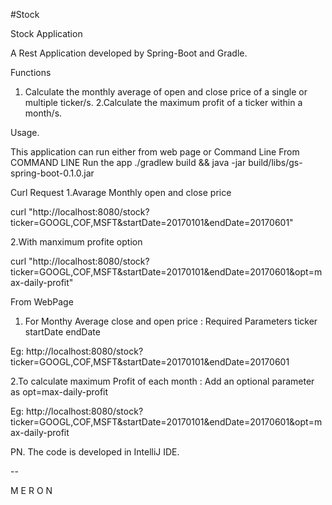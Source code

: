 #Stock


Stock Application 

A Rest Application developed by Spring-Boot and Gradle.

Functions
1. Calculate the monthly average of open and close price of a single or multiple ticker/s.
2.Calculate the maximum profit of a ticker within a month/s. 

Usage.

This application can run either from web page or Command Line 
From COMMAND LINE 
 Run the app 
./gradlew build && java -jar build/libs/gs-spring-boot-0.1.0.jar
 
Curl Request
1.Avarage Monthly open and close price 

curl "http://localhost:8080/stock?ticker=GOOGL,COF,MSFT&startDate=20170101&endDate=20170601"

2.With manximum profite option 

curl "http://localhost:8080/stock?ticker=GOOGL,COF,MSFT&startDate=20170101&endDate=20170601&opt=max-daily-profit"


From WebPage
 
1. For Monthy Average close and open price :
Required Parameters
ticker 
startDate
endDate

Eg:
http://localhost:8080/stock?ticker=GOOGL,COF,MSFT&startDate=20170101&endDate=20170601


2.To calculate maximum Profit of each month :
Add an optional parameter  as
opt=max-daily-profit

Eg:
http://localhost:8080/stock?ticker=GOOGL,COF,MSFT&startDate=20170101&endDate=20170601&opt=max-daily-profit



PN. The code is developed in IntelliJ IDE.


-- 





M E R O N
